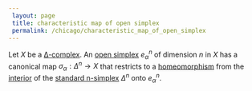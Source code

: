 ```yaml
---
 layout: page
 title: characteristic map of open simplex
 permalink: /chicago/characteristic_map_of_open_simplex
---
```

Let $X$ be a [∆-complex](https://mathgloss.github.io/MathGloss/chicago/∆-complex). An [open simplex](https://mathgloss.github.io/MathGloss/chicago/open_simplex) $e_\alpha^n$ of dimension $n$ in $X$ has a canonical map $\sigma_\alpha: \Delta^n \to X$ that restricts to a [homeomorphism](https://mathgloss.github.io/MathGloss/chicago/homeomorphism) from the [interior](https://mathgloss.github.io/MathGloss/chicago/interior) of the [standard n-simplex](https://mathgloss.github.io/MathGloss/chicago/n-simplex) $\Delta^n$ onto $e_\alpha^n$. 